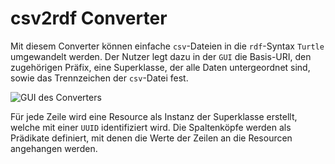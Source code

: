 # csv2rdf Converter

Mit diesem Converter können einfache `csv`-Dateien in die `rdf`-Syntax `Turtle` umgewandelt werden. Der Nutzer legt dazu in der `GUI` die Basis-URI, den zugehörigen Präfix, eine Superklasse, der alle Daten untergeordnet sind, sowie das Trennzeichen der `csv`-Datei fest. 

![GUI des Converters](./images/GUI.PNG)

Für jede Zeile wird eine Resource als Instanz der Superklasse erstellt, welche mit einer `UUID` identifiziert wird. Die Spaltenköpfe werden als Prädikate definiert, mit denen die Werte der Zeilen an die Resourcen angehangen werden. 
